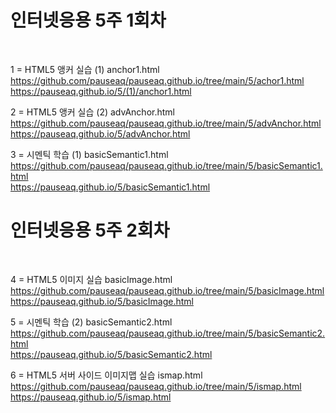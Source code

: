 <h1>인터넷응용 5주 1회차</h1><br>

1 = HTML5 앵커 실습 (1) anchor1.html <br>
https://github.com/pauseaq/pauseaq.github.io/tree/main/5/achor1.html<br>
https://pauseaq.github.io/5/(1)/anchor1.html

2 = HTML5 앵커 실습 (2) advAnchor.html<br>
https://github.com/pauseaq/pauseaq.github.io/tree/main/5/advAnchor.html<br>
https://pauseaq.github.io/5/advAnchor.html

3 = 시멘틱 학습 (1) basicSemantic1.html<br>
https://github.com/pauseaq/pauseaq.github.io/tree/main/5/basicSemantic1.html<br>
https://pauseaq.github.io/5/basicSemantic1.html



<h1>인터넷응용 5주 2회차</h1><br>

4 = HTML5 이미지 실습 basicImage.html<br>
https://github.com/pauseaq/pauseaq.github.io/tree/main/5/basicImage.html<br>
 https://pauseaq.github.io/5/basicImage.html

5 = 시멘틱 학습 (2) basicSemantic2.html<br>
https://github.com/pauseaq/pauseaq.github.io/tree/main/5/basicSemantic2.html<br>
https://pauseaq.github.io/5/basicSemantic2.html

6 = HTML5 서버 사이드 이미지맵 실습 ismap.html<br>
https://github.com/pauseaq/pauseaq.github.io/tree/main/5/ismap.html<br>
https://pauseaq.github.io/5/ismap.html
 

